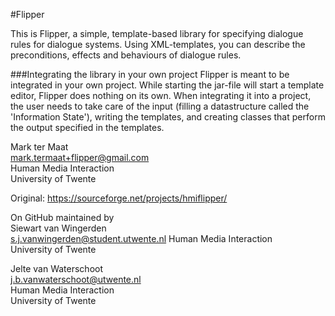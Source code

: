 #Flipper

This is Flipper, a simple, template-based library for specifying dialogue rules for dialogue systems.
Using XML-templates, you can describe the preconditions, effects and behaviours of dialogue rules.

###Integrating the library in your own project
Flipper is meant to be integrated in your own project. While starting the jar-file will start a template editor, Flipper does nothing on its own.
When integrating it into a project, the user needs to take care of the input (filling a datastructure called the 'Information State'), writing
the templates, and creating classes that perform the output specified in the templates.

Mark ter Maat  
mark.termaat+flipper@gmail.com  
Human Media Interaction  
University of Twente  

Original:
https://sourceforge.net/projects/hmiflipper/

On GitHub maintained by  
Siewart van Wingerden  
s.j.vanwingerden@student.utwente.nl 
Human Media Interaction  
University of Twente  

Jelte van Waterschoot  
j.b.vanwaterschoot@utwente.nl  
Human Media Interaction  
University of Twente  

